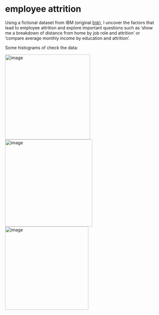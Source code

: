 # employee attrition

Using a fictional dataset from IBM (original [link](https://www.kaggle.com/pavansubhasht/ibm-hr-analytics-attrition-dataset)), I uncover the factors that lead to employee attrition and explore important questions such as ‘show me a breakdown of distance from home by job role and attrition’ or ‘compare average monthly income by education and attrition’.

Some histograms of check the data:

<img width="278" alt="image" src="https://user-images.githubusercontent.com/81306499/149508381-25d490f6-7c32-4b04-8448-580b5bd13c4b.png">

<img width="285" alt="image" src="https://user-images.githubusercontent.com/81306499/149508451-e368cac6-a1cd-43fe-afca-455a976fc711.png">

<img width="272" alt="image" src="https://user-images.githubusercontent.com/81306499/149508489-6317b0ee-99e2-4550-853b-9e7cd626c689.png">
